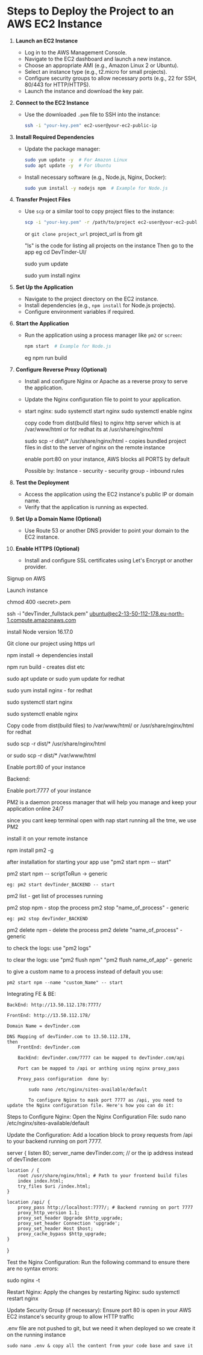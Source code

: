 # Steps to Deploy the Project to an AWS EC2 Instance

1. **Launch an EC2 Instance**  
    - Log in to the AWS Management Console.  
    - Navigate to the EC2 dashboard and launch a new instance.  
    - Choose an appropriate AMI (e.g., Amazon Linux 2 or Ubuntu).  
    - Select an instance type (e.g., t2.micro for small projects).  
    - Configure security groups to allow necessary ports (e.g., 22 for SSH, 80/443 for HTTP/HTTPS).  
    - Launch the instance and download the key pair.

2. **Connect to the EC2 Instance**  
    - Use the downloaded `.pem` file to SSH into the instance:  
      ```bash
      ssh -i "your-key.pem" ec2-user@your-ec2-public-ip
      ```

3. **Install Required Dependencies**  
    - Update the package manager:  
      ```bash
      sudo yum update -y  # For Amazon Linux
      sudo apt update -y  # For Ubuntu
      ```
    - Install necessary software (e.g., Node.js, Nginx, Docker):  
      ```bash
      sudo yum install -y nodejs npm  # Example for Node.js
      ```

4. **Transfer Project Files**  
    - Use `scp` or a similar tool to copy project files to the instance:  
      ```bash
      scp -i "your-key.pem" -r /path/to/project ec2-user@your-ec2-public-ip:/home/ec2-user/
      ```

      or `git clone project_url` project_url is from git

      "ls" is the code for listing all projects on the instance
      Then go to the app eg cd DevTinder-UI/
      
        sudo yum update

        sudo yum install nginx      

5. **Set Up the Application**  
    - Navigate to the project directory on the EC2 instance.  
    - Install dependencies (e.g., `npm install` for Node.js projects).  
    - Configure environment variables if required.

6. **Start the Application**  
    - Run the application using a process manager like `pm2` or `screen`:  
      ```bash
      npm start  # Example for Node.js
      ``` 

      eg npm run build

7. **Configure Reverse Proxy (Optional)**  
    - Install and configure Nginx or Apache as a reverse proxy to serve the application.  
    - Update the Nginx configuration file to point to your application.

    - start nginx:
        sudo systemctl start nginx
        sudo systemctl enable nginx

        copy code from dist(build files) to nginx http server which is at /var/www/html or for redhat its at /usr/share/nginx/html

        sudo scp -r dist/* /usr/share/nginx/html - copies bundled project files in dist to
         the server of nginx on the remote instance

         enable port:80 on your instance, AWS blocks all PORTS by default

         Possible by: Instance - security - security group - inbound rules

8. **Test the Deployment**  
    - Access the application using the EC2 instance's public IP or domain name.  
    - Verify that the application is running as expected.

9. **Set Up a Domain Name (Optional)**  
    - Use Route 53 or another DNS provider to point your domain to the EC2 instance.

10. **Enable HTTPS (Optional)**  
     - Install and configure SSL certificates using Let's Encrypt or another provider.



 Signup on AWS

 Launch instance

 chmod 400 ‹secret>.pem

ssh -i "devTinder_fullstack.pem" ubuntu@ec2-13-50-112-178.eu-north-1.compute.amazonaws.com

install Node version 16.17.0

Git clone our project using https url

npm install → dependencies install

npm run build - creates dist etc

sudo apt update or sudo yum update for redhat

sudo yum install nginx - for redhat


sudo systemctl start nginx

sudo systemctl enable nginx

 Copy code from dist(build files) to /var/www/html/ or /usr/share/nginx/html for redhat

 sudo scp -r dist/* /usr/share/nginx/html

 or sudo scp -r dist/* /var/www/html

 Enable port:80 of your instance


 Backend:

Enable port:7777 of your instance 

 PM2 is a daemon process manager that will help you manage and keep your application online 24/7

 since you cant keep terminal open with nap start running all the tme, we use PM2

 install it on your remote instance

 npm install pm2 -g

 after installation for starting your app use "pm2 start npm -- start"

 pm2 start npm -- scriptToRun -> generic

    eg: pm2 start devTinder_BACKEND -- start

 pm2 list - get list of processes running

 pm2 stop npm - stop the process 
    pm2 stop "name_of_process" - generic

    eg: pm2 stop devTinder_BACKEND

pm2 delete npm - delete the process
    pm2 delete "name_of_process" - generic

 to check the logs: use "pm2 logs"

 to clear the logs: use "pm2 flush npm" 
        "pm2 flush name_of_app" - generic

to give a custom name to a process instead of default you use:

    pm2 start npm --name "custom_Name" -- start



Integrating FE & BE:

    BackEnd: http://13.50.112.178:7777/

    FrontEnd: http://13.50.112.178/

    Domain Name = devTinder.com 

    DNS Mapping of devTinder.com to 13.50.112.178,
    then
        FrontEnd: devTinder.com

        BackEnd: devTinder.com/7777 can be mapped to devTinder.com/api

        Port can be mapped to /api or anthing using nginx proxy_pass

        Proxy_pass configuration  done by:

            sudo nano /etc/nginx/sites-available/default

            To configure Nginx to mask port 7777 as /api, you need to update the Nginx configuration file. Here's how you can do it:

Steps to Configure Nginx:
Open the Nginx Configuration File:
sudo nano /etc/nginx/sites-available/default

Update the Configuration: Add a location block to proxy requests from /api to your backend running on port 7777.

server {
    listen 80;
    server_name devTinder.com; // or the ip address instead of devTinder.com

    location / {
        root /usr/share/nginx/html; # Path to your frontend build files
        index index.html;
        try_files $uri /index.html;
    }

    location /api/ {
        proxy_pass http://localhost:7777/; # Backend running on port 7777
        proxy_http_version 1.1;
        proxy_set_header Upgrade $http_upgrade;
        proxy_set_header Connection 'upgrade';
        proxy_set_header Host $host;
        proxy_cache_bypass $http_upgrade;
    }
}

Test the Nginx Configuration: Run the following command to ensure there are no syntax errors:

sudo nginx -t

Restart Nginx:
 Apply the changes by restarting Nginx:
    sudo systemctl restart nginx

Update Security Group (if necessary): 
Ensure port 80 is open in your AWS EC2 instance's security group to allow HTTP traffic

.env file are not pushed to git, but we need it when deployed so we create it on the running instance

    sudo nano .env & copy all the content from your code base and save it